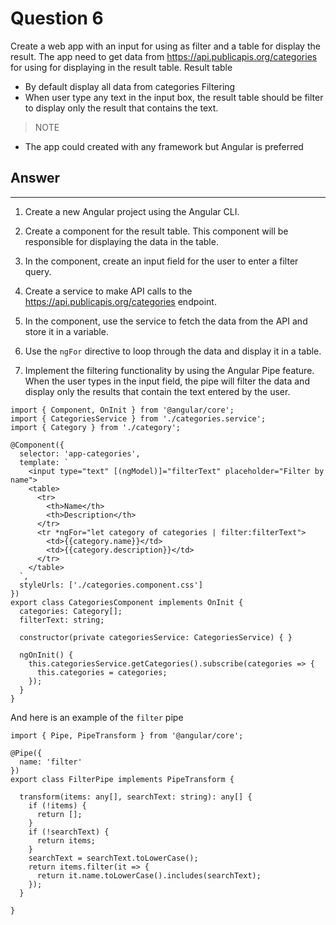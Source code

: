 # Question 6
Create a web app with an input for using as filter and a table for display the result. The app need to get data from https://api.publicapis.org/categories for using for displaying in the result table.
Result table
- By default display all data from categories
Filtering
- When user type any text in the input box, the result table should be filter to display only the result that contains the text.
> NOTE
- The app could created with any framework but Angular is preferred

## Answer 
---

1. Create a new Angular project using the Angular CLI.

2. Create a component for the result table. This component will be responsible for displaying the data in the table.

3. In the component, create an input field for the user to enter a filter query.

4. Create a service to make API calls to the https://api.publicapis.org/categories endpoint.

5. In the component, use the service to fetch the data from the API and store it in a variable.

6. Use the ``ngFor`` directive to loop through the data and display it in a table.

7. Implement the filtering functionality by using the Angular Pipe feature. When the user types in the input field, the pipe will filter the data and display only the results that contain the text entered by the user.

```ts,
import { Component, OnInit } from '@angular/core';
import { CategoriesService } from './categories.service';
import { Category } from './category';

@Component({
  selector: 'app-categories',
  template: `
    <input type="text" [(ngModel)]="filterText" placeholder="Filter by name">
    <table>
      <tr>
        <th>Name</th>
        <th>Description</th>
      </tr>
      <tr *ngFor="let category of categories | filter:filterText">
        <td>{{category.name}}</td>
        <td>{{category.description}}</td>
      </tr>
    </table>
  `,
  styleUrls: ['./categories.component.css']
})
export class CategoriesComponent implements OnInit {
  categories: Category[];
  filterText: string;

  constructor(private categoriesService: CategoriesService) { }

  ngOnInit() {
    this.categoriesService.getCategories().subscribe(categories => {
      this.categories = categories;
    });
  }
}
```
And here is an example of the ``filter`` pipe

```ts,
import { Pipe, PipeTransform } from '@angular/core';

@Pipe({
  name: 'filter'
})
export class FilterPipe implements PipeTransform {

  transform(items: any[], searchText: string): any[] {
    if (!items) {
      return [];
    }
    if (!searchText) {
      return items;
    }
    searchText = searchText.toLowerCase();
    return items.filter(it => {
      return it.name.toLowerCase().includes(searchText);
    });
  }

}
```
